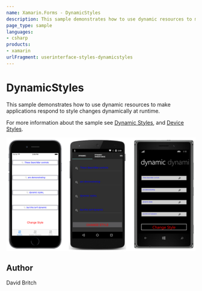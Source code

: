 ```yaml
---
name: Xamarin.Forms - DynamicStyles
description: This sample demonstrates how to use dynamic resources to make applications respond to style changes dynamically at runtime.
page_type: sample
languages:
- csharp
products:
- xamarin
urlFragment: userinterface-styles-dynamicstyles
---
```

# DynamicStyles

This sample demonstrates how to use dynamic resources to make applications respond to style changes dynamically at runtime.

For more information about the sample see [Dynamic Styles](http://developer.xamarin.com/guides/xamarin-forms/user-interface/styles/dynamic/), and [Device Styles](http://developer.xamarin.com/guides/xamarin-forms/user-interface/styles/device/).

![DynamicStyles application screenshot](Screenshots/01All.png "DynamicStyles application screenshot")

## Author

David Britch
